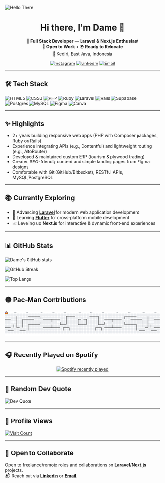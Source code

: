 ![Hello There](https://media0.giphy.com/media/v1.Y2lkPTc5MGI3NjExa2RreDUyM3dmODY0OGRobXpiaHUwcGoxb3h3Z2t6bjRremM5azZ3aiZlcD12MV9pbnRlcm5hbF9naWZfYnlfaWQmY3Q9Zw/8WJw9kAG3wonu/giphy.gif)

<h1 align="center">Hi there, I'm Dame 👋</h1>

<p align="center">
  🚀 <b>Full Stack Developer</b> — <b>Laravel & Next.js Enthusiast</b><br/>
  💼 <b>Open to Work</b> • 🌍 <b>Ready to Relocate</b><br/>
  📍 Kediri, East Java, Indonesia
</p>

<p align="center">
  <a href="https://instagram.com/dmjrmh"><img alt="Instagram" src="https://img.shields.io/badge/Instagram-%23E4405F.svg?logo=Instagram&logoColor=white"/></a>
  <a href="https://www.linkedin.com/in/damejeremiah"><img alt="LinkedIn" src="https://img.shields.io/badge/LinkedIn-%230077B5.svg?logo=linkedin&logoColor=white"/></a>
  <a href="mailto:dame.jeremia27@gmail.com"><img alt="Email" src="https://img.shields.io/badge/Email-D14836?logo=gmail&logoColor=white"/></a>
</p>

---

## 🛠 Tech Stack

![HTML5](https://img.shields.io/badge/html5-%23E34F26.svg?style=for-the-badge&logo=html5&logoColor=white)
![CSS3](https://img.shields.io/badge/css3-%231572B6.svg?style=for-the-badge&logo=css3&logoColor=white)
![PHP](https://img.shields.io/badge/php-%23777BB4.svg?style=for-the-badge&logo=php&logoColor=white)
![Ruby](https://img.shields.io/badge/ruby-%23CC342D.svg?style=for-the-badge&logo=ruby&logoColor=white)
![Laravel](https://img.shields.io/badge/laravel-%23FF2D20.svg?style=for-the-badge&logo=laravel&logoColor=white)
![Rails](https://img.shields.io/badge/rails-%23CC0000.svg?style=for-the-badge&logo=ruby-on-rails&logoColor=white)
![Supabase](https://img.shields.io/badge/Supabase-3ECF8E?style=for-the-badge&logo=supabase&logoColor=white)
![Postgres](https://img.shields.io/badge/postgres-%23316192.svg?style=for-the-badge&logo=postgresql&logoColor=white)
![MySQL](https://img.shields.io/badge/mysql-4479A1.svg?style=for-the-badge&logo=mysql&logoColor=white)
![Figma](https://img.shields.io/badge/figma-%23F24E1E.svg?style=for-the-badge&logo=figma&logoColor=white)
![Canva](https://img.shields.io/badge/Canva-%2300C4CC.svg?style=for-the-badge&logo=Canva&logoColor=white)

---

## ✨ Highlights

- 2+ years building responsive web apps (PHP with Composer packages, Ruby on Rails)
- Experience integrating APIs (e.g., Contentful) and lightweight routing (e.g., AltoRouter)
- Developed & maintained custom ERP (tourism & plywood trading)
- Created SEO-friendly content and simple landing pages from Figma designs
- Comfortable with Git (GitHub/Bitbucket), RESTful APIs, MySQL/PostgreSQL

---

## 📚 Currently Exploring

- 🚀 Advancing [**Laravel**](https://laravel.com) for modern web application development
- 🌱 Learning [**Flutter**](https://flutter.dev/) for cross‑platform mobile development
- 📈 Leveling up [**Next.js**](https://nextjs.org/) for interactive & dynamic front‑end experiences

---

## 📊 GitHub Stats

![Dame's GitHub stats](https://github-readme-stats.vercel.app/api?username=dmjrmh&show_icons=true&theme=ocean_dark&hide=stars)

![GitHub Streak](https://nirzak-streak-stats.vercel.app/?user=dmjrmh&theme=dark&hide_border=false)

![Top Langs](https://github-readme-stats.vercel.app/api/top-langs/?username=dmjrmh&theme=dark&hide_border=false&include_all_commits=false&count_private=false&layout=compact)

---

## 🟡 Pac‑Man Contributions

<picture>
  <source media="(prefers-color-scheme: dark)" srcset="https://raw.githubusercontent.com/dmjrmh/dmjrmh/output/pacman-contribution-graph-dark.svg">
  <source media="(prefers-color-scheme: light)" srcset="https://raw.githubusercontent.com/dmjrmh/dmjrmh/output/pacman-contribution-graph.svg">
  <img alt="Pac‑Man contribution graph" src="https://raw.githubusercontent.com/dmjrmh/dmjrmh/output/pacman-contribution-graph.svg">
</picture>

---

## 🎧 Recently Played on Spotify

<div align="center">
  <a href="https://open.spotify.com/user/cnjteb87t1mjvhu0eicogxuv4">
    <img src="https://spotify-recently-played-readme.vercel.app/api?user=cnjteb87t1mjvhu0eicogxuv4&count=5&unique=true" alt="Spotify recently played" />
  </a>
</div>

---

## 📝 Random Dev Quote

![Dev Quote](https://quotes-github-readme.vercel.app/api?type=horizontal&theme=ocean_dark)

---

## 👀 Profile Views

[![Visit Count](https://visitcountpro.netlify.app/api?id=dmjrmh&pretty=true)](https://visitcount.itsvg.in)

---

## 🤝 Open to Collaborate

Open to freelance/remote roles and collaborations on **Laravel**/**Next.js** projects.  
📬 Reach out via **[LinkedIn](https://www.linkedin.com/in/damejeremiah)** or **[Email](mailto:dame.jeremia27@gmail.com)**.